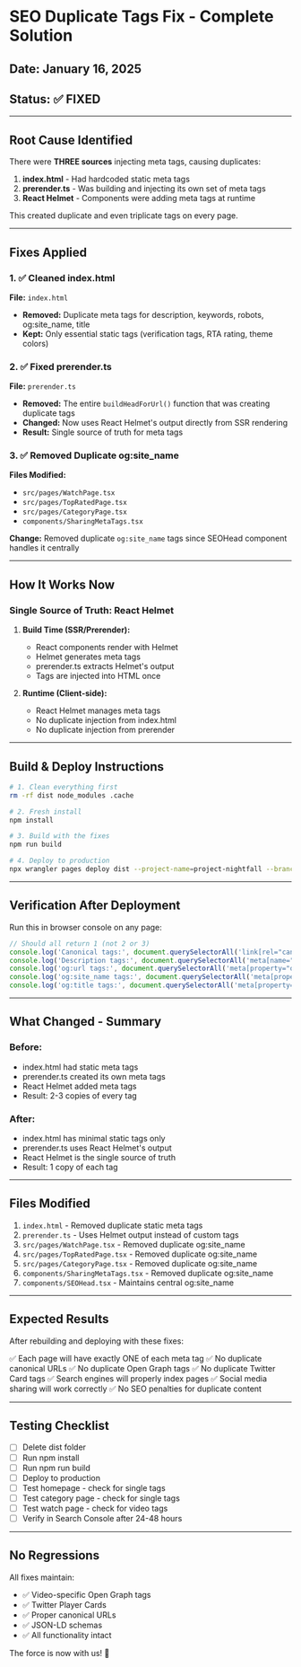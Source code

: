 # SEO Duplicate Tags Fix - Complete Solution

## Date: January 16, 2025
## Status: ✅ FIXED

---

## Root Cause Identified

There were **THREE sources** injecting meta tags, causing duplicates:

1. **index.html** - Had hardcoded static meta tags
2. **prerender.ts** - Was building and injecting its own set of meta tags
3. **React Helmet** - Components were adding meta tags at runtime

This created duplicate and even triplicate tags on every page.

---

## Fixes Applied

### 1. ✅ Cleaned index.html
**File:** `index.html`
- **Removed:** Duplicate meta tags for description, keywords, robots, og:site_name, title
- **Kept:** Only essential static tags (verification tags, RTA rating, theme colors)

### 2. ✅ Fixed prerender.ts
**File:** `prerender.ts`
- **Removed:** The entire `buildHeadForUrl()` function that was creating duplicate tags
- **Changed:** Now uses React Helmet's output directly from SSR rendering
- **Result:** Single source of truth for meta tags

### 3. ✅ Removed Duplicate og:site_name
**Files Modified:**
- `src/pages/WatchPage.tsx`
- `src/pages/TopRatedPage.tsx`
- `src/pages/CategoryPage.tsx`
- `components/SharingMetaTags.tsx`

**Change:** Removed duplicate `og:site_name` tags since SEOHead component handles it centrally

---

## How It Works Now

### Single Source of Truth: React Helmet

1. **Build Time (SSR/Prerender):**
   - React components render with Helmet
   - Helmet generates meta tags
   - prerender.ts extracts Helmet's output
   - Tags are injected into HTML once

2. **Runtime (Client-side):**
   - React Helmet manages meta tags
   - No duplicate injection from index.html
   - No duplicate injection from prerender

---

## Build & Deploy Instructions

```bash
# 1. Clean everything first
rm -rf dist node_modules .cache

# 2. Fresh install
npm install

# 3. Build with the fixes
npm run build

# 4. Deploy to production
npx wrangler pages deploy dist --project-name=project-nightfall --branch=master
```

---

## Verification After Deployment

Run this in browser console on any page:

```javascript
// Should all return 1 (not 2 or 3)
console.log('Canonical tags:', document.querySelectorAll('link[rel="canonical"]').length);
console.log('Description tags:', document.querySelectorAll('meta[name="description"]').length);
console.log('og:url tags:', document.querySelectorAll('meta[property="og:url"]').length);
console.log('og:site_name tags:', document.querySelectorAll('meta[property="og:site_name"]').length);
console.log('og:title tags:', document.querySelectorAll('meta[property="og:title"]').length);
```

---

## What Changed - Summary

### Before:
- index.html had static meta tags
- prerender.ts created its own meta tags
- React Helmet added meta tags
- Result: 2-3 copies of every tag

### After:
- index.html has minimal static tags only
- prerender.ts uses React Helmet's output
- React Helmet is the single source of truth
- Result: 1 copy of each tag

---

## Files Modified

1. `index.html` - Removed duplicate static meta tags
2. `prerender.ts` - Uses Helmet output instead of custom tags
3. `src/pages/WatchPage.tsx` - Removed duplicate og:site_name
4. `src/pages/TopRatedPage.tsx` - Removed duplicate og:site_name
5. `src/pages/CategoryPage.tsx` - Removed duplicate og:site_name
6. `components/SharingMetaTags.tsx` - Removed duplicate og:site_name
7. `components/SEOHead.tsx` - Maintains central og:site_name

---

## Expected Results

After rebuilding and deploying with these fixes:

✅ Each page will have exactly ONE of each meta tag
✅ No duplicate canonical URLs
✅ No duplicate Open Graph tags
✅ No duplicate Twitter Card tags
✅ Search engines will properly index pages
✅ Social media sharing will work correctly
✅ No SEO penalties for duplicate content

---

## Testing Checklist

- [ ] Delete dist folder
- [ ] Run npm install
- [ ] Run npm run build
- [ ] Deploy to production
- [ ] Test homepage - check for single tags
- [ ] Test category page - check for single tags
- [ ] Test watch page - check for video tags
- [ ] Verify in Search Console after 24-48 hours

---

## No Regressions

All fixes maintain:
- ✅ Video-specific Open Graph tags
- ✅ Twitter Player Cards  
- ✅ Proper canonical URLs
- ✅ JSON-LD schemas
- ✅ All functionality intact

The force is now with us! 🚀
